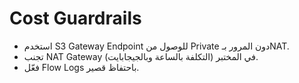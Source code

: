 # Cost Guardrails

- استخدم S3 Gateway Endpoint للوصول من Private دون المرور بـNAT.
- تجنب NAT Gateway في المختبر (التكلفة بالساعة وبالجيجابايت).
- فعّل Flow Logs باحتفاظ قصير.
